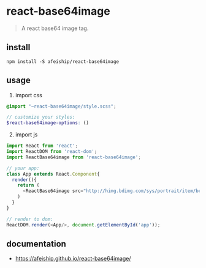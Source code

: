 # react-base64image
> A react base64 image tag.

## install
```shell
npm install -S afeiship/react-base64image
```

## usage
1. import css
  ```scss
  @import "~react-base64image/style.scss";

  // customize your styles:
  $react-base64image-options: ()
  ```
2. import js
  ```js
  import React from 'react';
  import ReactDOM from 'react-dom';
  import ReactBase64image from 'react-base64image';
  
  // your app:
  class App extends React.Component{
    render(){
      return (
        <ReactBase64image src="http://himg.bdimg.com/sys/portrait/item/be10475f686d6c73db00.jpg" />
      )
    }
  }

  // render to dom:
  ReactDOM.render(<App/>, document.getElementById('app'));
  ```

## documentation
- https://afeiship.github.io/react-base64image/
